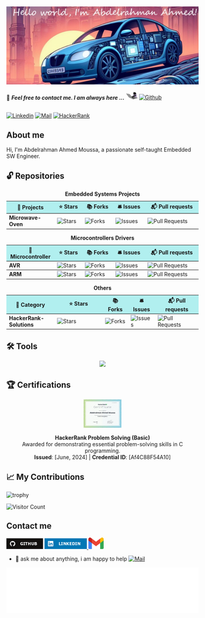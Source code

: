 <h1>
    <img align="center" src="assets/wellcome.jpg" >
</h1>

📝 ***Feel free to contact me. I am always here ...*** <img src="assets/giphy.gif" width="30">  [![Github](https://img.shields.io/github/followers/abd-elarhman?label=Followers&style=social)](https://github.com/abd-elarhman)
<br>

<br> [![Linkedin](https://img.shields.io/badge/LinkedIn-Abdelrahman%20Ahmed-blue?logo=Linkedin&logoColor=blue&labelColor=black)](https://www.linkedin.com/in/-abdelrahman-ahmed//) [![Mail](https://img.shields.io/badge/abdelrahman.ahmed0599@gmail.com-blue?logo=Gmail&logoColor=blue&labelColor=black)](mailto:abdelrahman.ahmed0599@gmail.com) [![HackerRank](https://img.shields.io/badge/HackerRank-abdelrahman_ah30-brightgreen?logo=HackerRank&logoColor=Green&labelColor=black)](https://www.hackerrank.com/profile/abdelrahman_ah30) </br>

## About me

Hi, I'm Abdelrahman Ahmed Moussa, a passionate self-taught Embedded SW Engineer.


## 🔓 Repositories

<table style="width:100%;">
  <caption><b> Embedded Systems Projects </b></caption>
  <colgroup>
    <col span="1" style="width:25%;">
  </colgroup>
  <thead>
    <tr style="border-bottom: 1.5px solid black; background-color: rgba(0, 204, 204, 0.3);">
      <th>🎁 Projects</th>
      <th>⭐ Stars</th>
      <th>📚 Forks</th>
      <th>🛎 Issues</th>
      <th>📬 Pull requests</th>
    </tr>
  </thead>
  <tbody>
     <tr style="border-bottom: 1.5px solid black;">
      <td><a href="https://github.com/abd-elarhman/Microwave-Oven" style="display:block; text-decoration:none;"><b>Microwave-Oven</b></a></td>
      <td><img alt="Stars" src="https://img.shields.io/github/stars/abd-elarhman/Microwave-Oven?style=flat-square&labelColor=343b41""/></td>
      <td><img alt="Forks" src="https://img.shields.io/github/forks/abd-elarhman/Microwave-Oven?style=flat-square&labelColor=343b41""/></td>
      <td><img alt="Issues" src="https://img.shields.io/github/issues/abd-elarhman/Microwave-Oven?style=flat-square&labelColor=343b41""/></td>
      <td><img alt="Pull Requests" src="https://img.shields.io/github/issues-pr/abd-elarhman/Microwave-Oven?style=flat-square&labelColor=343b41""/></td>
    </tr>
  </tbody>
</table>

<table style="width:100%;">
    <caption><b> Microcontrollers Drivers </b></caption>
  <colgroup>
    <col span="1" style="width:25%;">
  </colgroup>
  <thead>
  <thead>
    <tr style="border-bottom: 1.5px solid black; background-color: rgba(0, 204, 204, 0.3);">
      <th>🎁 Microcontroller</td>
      <th>⭐ Stars</td>
      <th>📚 Forks</td>
      <th>🛎 Issues</td>
      <th>📬 Pull requests</td>
    </tr>
  </thead>
  <tbody>
    <tr style="border-bottom: 1.5px solid black;">
      <td><a href="https://github.com/abd-elarhman/Atmega32-Drivers" style="display:block; text-decoration:none;"><b>AVR</b></a></td>
        <td><img alt="Stars" src="https://img.shields.io/github/stars/abd-elarhman/Atmega32-Drivers?style=flat-square&labelColor=343b41"/></td>
      <td><img alt="Forks" src="https://img.shields.io/github/forks/abd-elarhman/Atmega32-Drivers?style=flat-square&labelColor=343b41"/></td>
      <td><img alt="Issues" src="https://img.shields.io/github/issues/abd-elarhman/Atmega32-Drivers?style=flat-square&labelColor=343b41"/></td>
      <td><img alt="Pull Requests" src="https://img.shields.io/github/issues-pr/abd-elarhman/Atmega32-Drivers?style=flat-square&labelColor=343b41"/></td>
      </tr>
  </tbody>
  <tbody>
    <tr style="border-bottom: 1.5px solid black;">
      <td><a href="https://github.com/abd-elarhman/Arm-Cortex-M3" style="display:block; text-decoration:none;"><b>ARM</b></a></td>
        <td><img alt="Stars" src="https://img.shields.io/github/stars/abd-elarhman/Arm-Cortex-M3?style=flat-square&labelColor=343b41"/></td>
      <td><img alt="Forks" src="https://img.shields.io/github/forks/abd-elarhman/Arm-Cortex-M3?style=flat-square&labelColor=343b41"/></td>
      <td><img alt="Issues" src="https://img.shields.io/github/issues/abd-elarhman/Arm-Cortex-M3?style=flat-square&labelColor=343b41"/></td>
      <td><img alt="Pull Requests" src="https://img.shields.io/github/issues-pr/abd-elarhman/Arm-Cortex-M3?style=flat-square&labelColor=343b41"/></td>
      </tr>
  </tbody>
</table>

<table style="width:100%;">
    <colgroup>
    <col span="1" style="width:25%;">
  </colgroup>
  <thead>
  <thead>
    <caption><b> Others </b></caption>
    <colgroup>
    <col span="1" style="width:25%;">
  </colgroup>
  <thead>
  <thead>
        <tr style="border-bottom: 1.5px solid black; background-color: rgba(0, 204, 204, 0.3);">
            <th>🎁 Category</th>
            <th>⭐ Stars</th>
            <th>📚 Forks</th>
            <th>🛎 Issues</th>
            <th>📬 Pull requests</th>
        </tr>
    </thead>
    <tbody>
	    <tr style="border-bottom: 1.5px solid black;">
        <td><a href="https://github.com/abd-elarhman/HackerRank" style="display:block; text-decoration:none;"><b>HackerRank-Solutions</b></a></td>
        <td><img alt="Stars" src="https://img.shields.io/github/stars/abd-elarhman/HackerRank-Solutions?style=flat-square&labelColor=343b41"/></td>
        <td><img alt="Forks" src="https://img.shields.io/github/forks/abd-elarhman/HackerRank-Solutions?style=flat-square&labelColor=343b41"/></td>
        <td><img alt="Issues" src="https://img.shields.io/github/issues/abd-elarhman/HackerRank-Solutions?style=flat-square&labelColor=343b41"/></td>
        <td><img alt="Pull Requests" src="https://img.shields.io/github/issues-pr/abd-elarhman/HackerRank-Solutions?style=flat-square&labelColor=343b41"/></td>
        </tr>
  </tbody>
</table>


## 🛠️ Tools

<p align="center">
  <a href="https://skillicons.dev">
    <img src="https://skillicons.dev/icons?i=git,github,vscode,eclipse" />
  </a>
</p>

## 🏆 Certifications

<p align="center">
  <a href="Credential URL">
    <img src="assets/hackerrank-certification-badge.png" alt="HackerRank Problem Solving Basic Certification" width="100"/>
  </a>
</p>

<p align="center">
  <b>HackerRank Problem Solving (Basic)</b><br>
  Awarded for demonstrating essential problem-solving skills in C programming.<br>
  <b>Issued</b>: [June, 2024] | <b>Credential ID</b>: [Af4C88F54A10]
</p>

## 📈 My Contributions <br>

![trophy](https://github-profile-trophy.vercel.app/?username=abd-elarhman)

![Visitor Count](https://profile-counter.glitch.me/abd-elarhman/count.svg)

## Contact me

<p>
    <a href="https://github.com/abd-elarhman" target="_blank"><img alt="Github" src="assets/github.png"></a>
    <a href="https://www.linkedin.com/in/-abdelrahman-ahmed" target="_blank"><img alt="LinkedIn" src="assets/linkedin.png">
    </a>
    <a href="mailto:abdelrahman.ahmed0599@gmail.com" target="_blank"><img alt="Gmail" src="assets/gmail.png" height="30"></a>
</p>

- 💬 ask me about anything, i am happy to help [![Mail](https://img.shields.io/badge/abdelrahman.ahmed0599@gmail.com-blue?logo=Gmail&logoColor=blue&labelColor=black)](mailto:abdelrahman.ahmed0599@gmail.com)

<div align="center">

<img height="120" alt="Thanks for visiting me" width="100%" src="assets/marquee.svg" />
<br />
